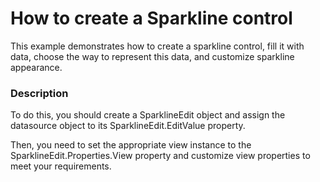 # How to create a Sparkline control


<p>This example demonstrates how to create a sparkline control, fill it with data, choose the way to represent this data, and customize sparkline appearance.</p>


<h3>Description</h3>

<p>To do this, you should create a SparklineEdit object and assign the datasource object to its SparklineEdit.EditValue property. </p><p>Then, you need to set the appropriate view instance to the SparklineEdit.Properties.View property and customize view properties to meet your requirements.</p>

<br/>


